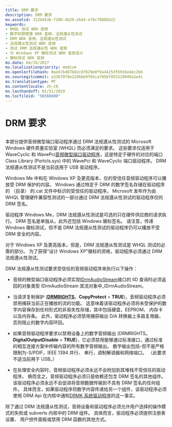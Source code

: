 ```yaml
---
title: DRM 要求
description: DRM 要求
ms.assetid: 312b943b-f280-4b29-a5d4-e78c7088bb22
keywords:
- WHQL 测试 WDK 音频
- 数字权限管理 WDK 音频，法规遵从性测试
- DRM WDK 音频，法规遵从性测试
- 法规遵从性测试 WDK 音频
- 测试 DRM 法规遵从性 WDK 音频
- 为 Windows XP 徽标测试 WDK 音频设计
- 徽标测试 WDK 音频
ms.date: 04/20/2017
ms.localizationpriority: medium
ms.openlocfilehash: 0ae67b487b82c8f829e0f9a4425df691be4ec2b6
ms.sourcegitcommit: a33b7978e22d5bb9f65ca7056f955319049a2e4c
ms.translationtype: MT
ms.contentlocale: zh-CN
ms.lasthandoff: 01/31/2019
ms.locfileid: "56566690"
---
```

# <a name="drm-requirements"></a>DRM 要求


## <span id="drm_requirements"></span><span id="DRM_REQUIREMENTS"></span>


本部分提供音频微型端口驱动程序通过 DRM 法规遵从性测试的 Microsoft Windows 硬件质量实验室 (WHQL) 而必须满足的要求。 这些要求仅适用于 WaveCyclic 和 WavePci[音频微型端口驱动程序](audio-miniport-drivers.md)，这是特定于硬件的对应的端口 Class Library (Portcls.sys) 中的 WavePci 和 WaveCyclic 端口驱动程序。 DRM 法规遵从性测试不是当前适用于 USB 驱动程序。

Windows Me 中和在 Windows XP 及更高版本，仅的受信任音频驱动程序可以播放受 DRM 保护的内容。 Windows 通过特定于 DRM 的数字签名存储在驱动程序的 （目录） 的.cat 文件中标识的受信任的驱动程序。 Microsoft 发布作为由 WHQL 管理硬件兼容性测试的一部分通过 DRM 法规遵从性测试的驱动程序仅的 DRM 签名。

驱动程序 Windows Me，DRM 法规遵从性测试是可选的只在硬件供应商的请求执行。 DRM 签名是单独从，此外还包括 Windows 徽标签名。 请注意，传递 Windows 徽标测试，但不是 DRM 法规遵从性测试的驱动程序仍可以播放不受 DRM 安全的内容。

对于 Windows XP 及更高版本，但是，DRM 法规遵从性测试是 WHQL 测试的必需的部分。 为了获得"设计 Windows XP"徽标的资格，驱动程序必须通过 DRM 法规遵从性测试。

DRM 法规遵从性测试要求受信任的音频驱动程序来执行以下操作：

-   音频的微型端口驱动程序必须实现[IDrmAudioStream](https://msdn.microsoft.com/library/windows/hardware/ff536568)接口的 IID 查询时必须返回的对象类型 IDrmAudioStream 其流对象中\_IDrmAudioStream。

-   当请求复制保护 ([**DRMRIGHTS**](https://msdn.microsoft.com/library/windows/hardware/ff536355)。**CopyProtect** = **TRUE**)，音频驱动程序必须禁用捕获当前正在播放的流的功能。 这意味着该驱动程序必须将未受保护的数字内容保存到任何形式的非易失性存储，其中包括硬盘，EEPROM、 内存卡以及内存条。 此外，驱动程序必须禁用捕获输出 D/A 转换器上多路复用器，否则阻止的数字内容环回。

-   如果音频驱动程序要求以禁用设备上的数字音频输出 (DRMRIGHTS。**DigitalOutputDisable** = **TRUE**)，它必须禁用能够通过标准接口，通过标准的相互连接方案中传输内容的所有数字音频输出。 数字输出包括-但不是严格限制为-S/PDIF，IEEE 1394 并行、 串行，调制解调器和网络端口。 （此要求不适当前用于 USB。）

-   在处理安全内容时，音频驱动程序必须永远不会附加到其堆栈不受信任的驱动程序。 换而言之，音频驱动程序必须只是依赖还包含 DRM 签名的其他组件。 该驱动程序必须永远不会促进将音频数据传输到不具有 DRM 签名的任何组件。 具体而言，如果驱动程序将数字内容传递给另一个组件，该驱动程序必须使用 DRM Api 在内核中通知[DRMK 系统驱动程序](kernel-mode-wdm-audio-components.md#drmk_system_driver)的这一事实。

除了通过 DRM 法规遵从性测试，音频设备和驱动程序必须允许用户选择的操作模式的失败或 subverts 内核中的 DRM 组件。 具体而言，驱动程序必须提供注册表设置、 用户控件面板或禁用 DRM 函数的其他方式。

 

 




